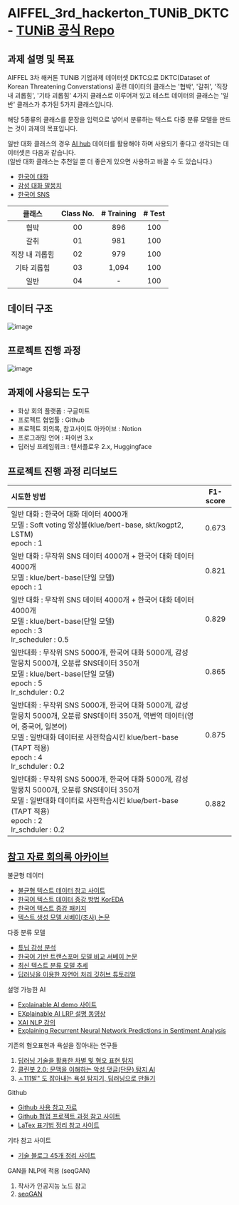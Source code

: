 # AIFFEL_3rd_hackerton_TUNiB_DKTC - [TUNiB 공식 Repo](https://github.com/tunib-ai/DKTC)
## 과제 설명 및 목표
AIFFEL 3차 해커톤 TUNiB 기업과제 데이터셋 DKTC으로 DKTC(Dataset of Korean Threatening Converstations)
훈련 데이터의 클래스는 '협박', '갈취', '직장 내 괴롭힘', '기타 괴롭힘' 4가지 클래스로 이루어져 있고 테스트 데이터의 클래스는 '일반' 클래스가 추가된 5가지 클래스입니다.

해당 5종류의 클래스를 문장을 입력으로 넣어서 분류하는 텍스트 다중 분류 모델을 만드는 것이 과제의 목표입니다.

일반 대화 클래스의 경우 [AI hub](https://aihub.or.kr/aihub-data/natural-language/about) 데이터를 활용해야 하며 사용되기 좋다고 생각되는 데이터셋은 다음과 같습니다.  
(일반 대화 클래스는 추천일 뿐 더 좋은게 있으면 사용하고 바꿀 수 도 있습니다.)
- [한국어 대화](https://aihub.or.kr/aidata/85)
- [감성 대화 말뭉치](https://aihub.or.kr/aidata/7978)
- [한국어 SNS](https://aihub.or.kr/aidata/30718)

|클래스|Class No.|# Training|# Test |
|:----:|:------:|:------:|:------------:|
|협박 |00| 896    | 100   |
|갈취  |01|981     | 100 |
|직장 내 괴롭힘  |02|979     |100|
|기타 괴롭힘 |03|1,094      |100|
|일반 |04| - |100|

## 데이터 구조
![image](https://user-images.githubusercontent.com/42150335/149441163-7728a543-5dbd-4fb6-b12f-cae5fc79c6fe.png)

## 프로젝트 진행 과정
![image](https://user-images.githubusercontent.com/51338268/150277973-96b1e4b7-d235-420e-b559-7fee01e9dacf.png)

## 과제에 사용되는 도구
- 화상 회의 플랫폼 : 구글미트
- 프로젝트 협업툴 : Github
- 프로젝트 회의록, 참고사이트 아카이브 : Notion
- 프로그래밍 언어 : 파이썬 3.x
- 딥러닝 프레임워크 : 텐서플로우 2.x, Huggingface

## 프로젝트 진행 과정 리더보드
|시도한 방법|F1-score|
|:-|:-:|
|일반 대화 : 한국어 대화 데이터 4000개 </br> 모델 : Soft voting 앙상블(klue/bert-base, skt/kogpt2, LSTM) </br> epoch : 1|0.673|
|일반 대화 : 무작위 SNS 데이터 4000개 + 한국어 대화 데이터 4000개 </br> 모델 : klue/bert-base(단일 모델) </br> epoch : 1|0.821|
|일반 대화 : 무작위 SNS 데이터 4000개 + 한국어 대화 데이터 4000개 </br> 모델 : klue/bert-base(단일 모델) </br> epoch : 3 </br> lr_scheduler : 0.5|0.829|
|일반대화 : 무작위 SNS 5000개, 한국어 대화 5000개, 감성 말뭉치 5000개, 오분류 SNS데이터 350개 </br> 모델 : klue/bert-base(단일 모델) </br> epoch : 5 </br> lr_schduler : 0.2|0.865|
|일반대화 : 무작위 SNS 5000개, 한국어 대화 5000개, 감성 말뭉치 5000개, 오분류 SNS데이터 350개, 역번역 데이터(영어, 중국어, 일본어) </br> 모델 : 일반대화 데이터로 사전학습시킨 klue/bert-base (TAPT 적용) </br> epoch : 4 </br> lr_schduler : 0.2|0.875|
|일반대화 : 무작위 SNS 5000개, 한국어 대화 5000개, 감성 말뭉치 5000개, 오분류 SNS데이터 350개 </br> 모델 : 일반대화 데이터로 사전학습시킨 klue/bert-base (TAPT 적용) </br> epoch : 2 </br> lr_schduler : 0.2|0.882|

## [참고 자료 회의록 아카이브](https://www.notion.so/modulabs/X-AI-6bac1355f3ae449eb339ce870a488675)

불균형 데이터
- [불균형 텍스트 데이터 참고 사이트](https://d2.naver.com/helloworld/7753273)
- [한국어 텍스트 데이터 증강 방법 KorEDA](https://catsirup.github.io/ai/2020/04/28/nlp_data_argumentation_code.html)
- [한국어 텍스트 증강 패키지](https://github.com/jucho2725/ktextaug)
- [텍스트 생성 모델 서베이(조사) 논문](https://arxiv.org/pdf/2105.10311.pdf)
    
다중 분류 모델
- [튜닙 감성 분석](https://www.youtube.com/watch?v=aKKDvdel5O4)
- [한국어 기반 트랜스포머 모델 비교 서베이 논문](https://arxiv.org/pdf/2112.03014.pdf)
- [최신 텍스트 분류 모델 추세](https://paperswithcode.com/sota/text-classification-on-ag-news)
- [딥러닝을 이용한 자연어 처리 깃허브 튜토리얼](https://github.com/ukairia777/tensorflow-nlp-tutorial)
    
설명 가능한 AI
- [Explainable AI demo 사이트](https://lrpserver.hhi.fraunhofer.de/)
- [EXplainable AI LRP 설명 동영상](https://youtu.be/4twkQWYTXpw)
- [XAI NLP 강의](https://www.youtube.com/watch?v=3tnrGe_JA0s)
- [Explaining Recurrent Neural Network Predictions in Sentiment Analysis](https://arxiv.org/abs/1606.07298)
    
기존의 혐오표현과 욕설을 잡아내는 연구들
1. [딥러닝 기술을 활용한 차별 및 혐오 표현 탐지](https://www.koreascience.or.kr/article/JAKO202005653790577.pdf)
2. [클린봇 2.0: 문맥을 이해하는 악성 댓글(단문) 탐지 AI](https://d2.naver.com/helloworld/7753273)
3. [ㅅ111발" 도 잡아내는 욕설 탐지기, 딥러닝으로 만들기](https://www.inven.co.kr/webzine/news/?news=198156)
    
Github
- [Github 사용 참고 자료](https://github.com/sda96/AIFFEL_3rd_hackerton_TUNiB_DKTC/blob/main/reference/git_ref.md)
- [Github 협업 프로젝트 과정 참고 사이트](https://www.freecodecamp.org/news/how-to-use-git-and-github-in-a-team-like-a-pro/)
- [LaTex 표기법 정리 참고 사이트](https://ko.wikipedia.org/wiki/%EC%9C%84%ED%82%A4%EB%B0%B1%EA%B3%BC:TeX_%EB%AC%B8%EB%B2%95)
    
기타 참고 사이트
- [기술 블로그 45개 정리 사이트](https://brunch.co.kr/@sicle-official/35)
    
GAN을 NLP에 적용 (seqGAN)
1. 작사가 인공지능 노드 참고
2. [seqGAN](https://www.koreascience.or.kr/article/CFKO201832073078975.pdf)
